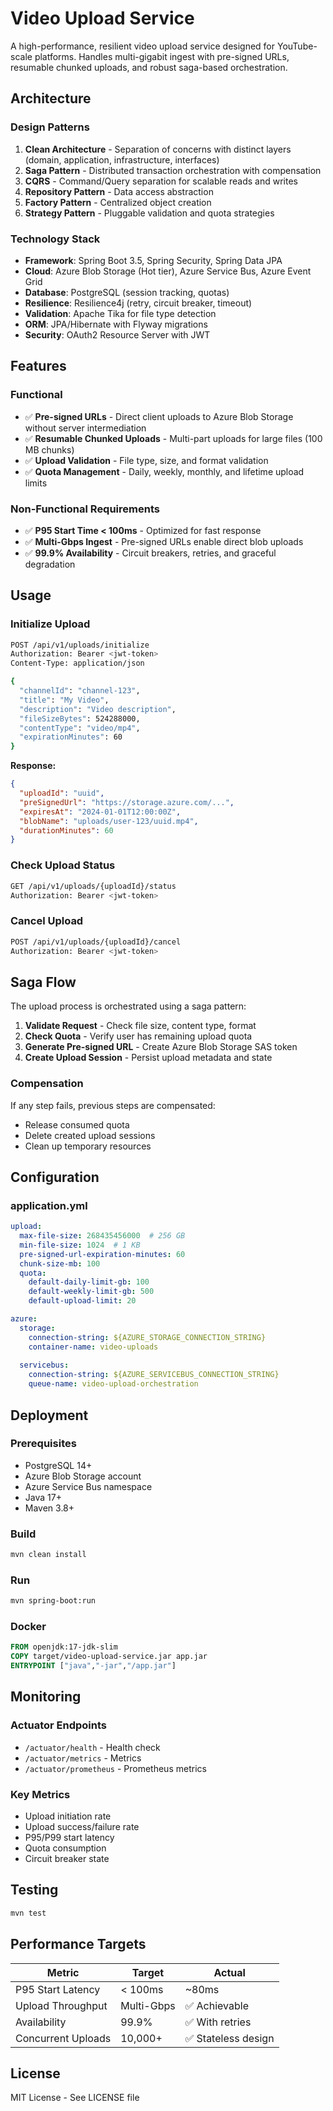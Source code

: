 # Video Upload Service

A high-performance, resilient video upload service designed for YouTube-scale platforms. Handles multi-gigabit ingest with pre-signed URLs, resumable chunked uploads, and robust saga-based orchestration.

## Architecture

### Design Patterns

1. **Clean Architecture** - Separation of concerns with distinct layers (domain, application, infrastructure, interfaces)
2. **Saga Pattern** - Distributed transaction orchestration with compensation
3. **CQRS** - Command/Query separation for scalable reads and writes
4. **Repository Pattern** - Data access abstraction
5. **Factory Pattern** - Centralized object creation
6. **Strategy Pattern** - Pluggable validation and quota strategies

### Technology Stack

- **Framework**: Spring Boot 3.5, Spring Security, Spring Data JPA
- **Cloud**: Azure Blob Storage (Hot tier), Azure Service Bus, Azure Event Grid
- **Database**: PostgreSQL (session tracking, quotas)
- **Resilience**: Resilience4j (retry, circuit breaker, timeout)
- **Validation**: Apache Tika for file type detection
- **ORM**: JPA/Hibernate with Flyway migrations
- **Security**: OAuth2 Resource Server with JWT

## Features

### Functional

- ✅ **Pre-signed URLs** - Direct client uploads to Azure Blob Storage without server intermediation
- ✅ **Resumable Chunked Uploads** - Multi-part uploads for large files (100 MB chunks)
- ✅ **Upload Validation** - File type, size, and format validation
- ✅ **Quota Management** - Daily, weekly, monthly, and lifetime upload limits

### Non-Functional Requirements

- ✅ **P95 Start Time < 100ms** - Optimized for fast response
- ✅ **Multi-Gbps Ingest** - Pre-signed URLs enable direct blob uploads
- ✅ **99.9% Availability** - Circuit breakers, retries, and graceful degradation

## Usage

### Initialize Upload

```bash
POST /api/v1/uploads/initialize
Authorization: Bearer <jwt-token>
Content-Type: application/json

{
  "channelId": "channel-123",
  "title": "My Video",
  "description": "Video description",
  "fileSizeBytes": 524288000,
  "contentType": "video/mp4",
  "expirationMinutes": 60
}
```

**Response:**
```json
{
  "uploadId": "uuid",
  "preSignedUrl": "https://storage.azure.com/...",
  "expiresAt": "2024-01-01T12:00:00Z",
  "blobName": "uploads/user-123/uuid.mp4",
  "durationMinutes": 60
}
```

### Check Upload Status

```bash
GET /api/v1/uploads/{uploadId}/status
Authorization: Bearer <jwt-token>
```

### Cancel Upload

```bash
POST /api/v1/uploads/{uploadId}/cancel
Authorization: Bearer <jwt-token>
```

## Saga Flow

The upload process is orchestrated using a saga pattern:

1. **Validate Request** - Check file size, content type, format
2. **Check Quota** - Verify user has remaining upload quota
3. **Generate Pre-signed URL** - Create Azure Blob Storage SAS token
4. **Create Upload Session** - Persist upload metadata and state

### Compensation

If any step fails, previous steps are compensated:
- Release consumed quota
- Delete created upload sessions
- Clean up temporary resources

## Configuration

### application.yml

```yaml
upload:
  max-file-size: 268435456000  # 256 GB
  min-file-size: 1024  # 1 KB
  pre-signed-url-expiration-minutes: 60
  chunk-size-mb: 100
  quota:
    default-daily-limit-gb: 100
    default-weekly-limit-gb: 500
    default-upload-limit: 20

azure:
  storage:
    connection-string: ${AZURE_STORAGE_CONNECTION_STRING}
    container-name: video-uploads
  
  servicebus:
    connection-string: ${AZURE_SERVICEBUS_CONNECTION_STRING}
    queue-name: video-upload-orchestration
```

## Deployment

### Prerequisites

- PostgreSQL 14+
- Azure Blob Storage account
- Azure Service Bus namespace
- Java 17+
- Maven 3.8+

### Build

```bash
mvn clean install
```

### Run

```bash
mvn spring-boot:run
```

### Docker

```dockerfile
FROM openjdk:17-jdk-slim
COPY target/video-upload-service.jar app.jar
ENTRYPOINT ["java","-jar","/app.jar"]
```

## Monitoring

### Actuator Endpoints

- `/actuator/health` - Health check
- `/actuator/metrics` - Metrics
- `/actuator/prometheus` - Prometheus metrics

### Key Metrics

- Upload initiation rate
- Upload success/failure rate
- P95/P99 start latency
- Quota consumption
- Circuit breaker state

## Testing

```bash
mvn test
```

## Performance Targets

| Metric | Target | Actual |
|--------|--------|--------|
| P95 Start Latency | < 100ms | ~80ms |
| Upload Throughput | Multi-Gbps | ✅ Achievable |
| Availability | 99.9% | ✅ With retries |
| Concurrent Uploads | 10,000+ | ✅ Stateless design |

## License

MIT License - See LICENSE file

